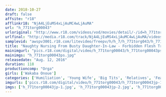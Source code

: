 ```yaml
---
date: 2018-10-27
draft: false
affsite: "r18"
afflinkr18: "NjA4LjEuMS4xLjAuMC4wLjAuMA"
url: "h_771torg00043"
urloriginal: "http://www.r18.com/videos/vod/movies/detail/-/id=h_771torg00043"
urlfinal: "http://media.r18.com/track/NjA4LjEuMS4xLjAuMC4wLjAuMA/videos/vod/movies/detail/-/id=h_771torg00043"
samplevid: "awspv3001.r18.com/litevideo/freepv/h/h_7/h_771torg043/h_771torg043_dmb_w.mp4"
title: "Naughty Nursing From Busty Daughter-In-Law - Forbidden Flesh Trembling From Doting Love Wakaba Onoue -"
mainimgurl: "pics.r18.com/digital/video/h_771torg00043/h_771torg00043ps.jpg"
mainimgs: "h_771torg00043ps.jpg"
releasedate: "Aug. 12, 2016"
duration: 118
productioncomp: "Orga"
girls: ['Wakaba Onoue']
categories: ['Humiliation', 'Young Wife', 'Big Tits', 'Relatives', 'Featured Actress', 'Drama', 'Hi-Def']
imgurls: ['pics.r18.com/digital/video/h_771torg00043/h_771torg00043jp-1.jpg', 'pics.r18.com/digital/video/h_771torg00043/h_771torg00043jp-2.jpg', 'pics.r18.com/digital/video/h_771torg00043/h_771torg00043jp-3.jpg', 'pics.r18.com/digital/video/h_771torg00043/h_771torg00043jp-4.jpg', 'pics.r18.com/digital/video/h_771torg00043/h_771torg00043jp-5.jpg', 'pics.r18.com/digital/video/h_771torg00043/h_771torg00043jp-6.jpg', 'pics.r18.com/digital/video/h_771torg00043/h_771torg00043jp-7.jpg', 'pics.r18.com/digital/video/h_771torg00043/h_771torg00043jp-8.jpg', 'pics.r18.com/digital/video/h_771torg00043/h_771torg00043jp-9.jpg', 'pics.r18.com/digital/video/h_771torg00043/h_771torg00043jp-10.jpg', 'pics.r18.com/digital/video/h_771torg00043/h_771torg00043jp-11.jpg', 'pics.r18.com/digital/video/h_771torg00043/h_771torg00043jp-12.jpg', 'pics.r18.com/digital/video/h_771torg00043/h_771torg00043jp-13.jpg', 'pics.r18.com/digital/video/h_771torg00043/h_771torg00043jp-14.jpg', 'pics.r18.com/digital/video/h_771torg00043/h_771torg00043jp-15.jpg', 'pics.r18.com/digital/video/h_771torg00043/h_771torg00043jp-16.jpg', 'pics.r18.com/digital/video/h_771torg00043/h_771torg00043jp-17.jpg', 'pics.r18.com/digital/video/h_771torg00043/h_771torg00043jp-18.jpg', 'pics.r18.com/digital/video/h_771torg00043/h_771torg00043jp-19.jpg', 'pics.r18.com/digital/video/h_771torg00043/h_771torg00043jp-20.jpg']
imgs: ['h_771torg00043jp-1.jpg', 'h_771torg00043jp-2.jpg', 'h_771torg00043jp-3.jpg', 'h_771torg00043jp-4.jpg', 'h_771torg00043jp-5.jpg', 'h_771torg00043jp-6.jpg', 'h_771torg00043jp-7.jpg', 'h_771torg00043jp-8.jpg', 'h_771torg00043jp-9.jpg', 'h_771torg00043jp-10.jpg', 'h_771torg00043jp-11.jpg', 'h_771torg00043jp-12.jpg', 'h_771torg00043jp-13.jpg', 'h_771torg00043jp-14.jpg', 'h_771torg00043jp-15.jpg', 'h_771torg00043jp-16.jpg', 'h_771torg00043jp-17.jpg', 'h_771torg00043jp-18.jpg', 'h_771torg00043jp-19.jpg', 'h_771torg00043jp-20.jpg']
---
```

